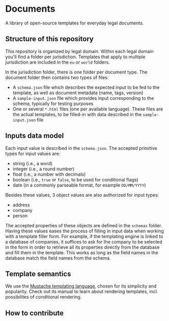 # Documents

A library of open-source templates for everyday legal documents.

## Structure of this repository

This repository is organized by legal domain. Within each legal domain you'll find a folder per jurisdiction. Templates that apply to multiple jurisdiction are included in the `eu` or `world` folders.

In the jurisdiction folder, there is one folder per document type. The document folder then contains two types of files:

- A `schema.json` file which describes the expected input to be fed to the template, as well as document metadata (name, tags, version)
- A `sample-input.json` file which provides input corresponding to the schema, typically for testing purposes
- One or several `*.html` files (one per available language). These files are the actual templates, to be filled-in with data described in the `sample-input.json` file

## Inputs data model

Each input value is described in the `schema.json`. The accepted primitive types for input values are:

- string (i.e., a word)
- integer (i.e., a round number)
- float (i.e., a number with decimals)
- boolean (i.e., `true` or `false`, to be used for conditional flags)
- date (in a commonly parseable format, for example `DD/MM/YYYY`)

Besides these values, 3 object values are also authorized for input types:

- address
- company
- person

The accepted properties of these objects are defined in the `schemas` folder. Having these values eases the process of filling in input data when working with a template filler form. For example, if the templating engine is linked to a database of companies, it suffices to ask for the company to be selected in the form in order to retrieve all its properties directly from the database and fill them in the template. This works as long as the field names in the database match the field names from the schema.

## Template semantics

We use the [Mustache templating language](https://github.com/janl/mustache.js/), chosen for its simplicity and popularity. Check out its manual to learn about rendering templates, incl. possibilites of conditional rendering.

## How to contribute
